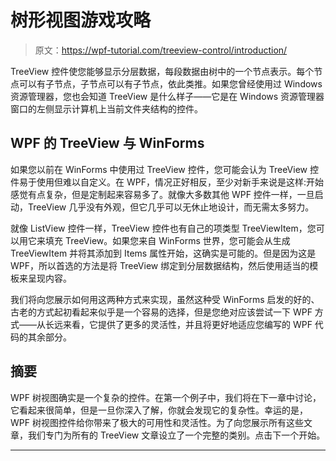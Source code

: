 # 树形视图游戏攻略

> 原文：<https://wpf-tutorial.com/treeview-control/introduction/>

TreeView 控件使您能够显示分层数据，每段数据由树中的一个节点表示。每个节点可以有子节点，子节点可以有子节点，依此类推。如果您曾经使用过 Windows 资源管理器，您也会知道 TreeView 是什么样子——它是在 Windows 资源管理器窗口的左侧显示计算机上当前文件夹结构的控件。

## WPF 的 TreeView 与 WinForms

如果您以前在 WinForms 中使用过 TreeView 控件，您可能会认为 TreeView 控件易于使用但难以自定义。在 WPF，情况正好相反，至少对新手来说是这样:开始感觉有点复杂，但是定制起来容易多了。就像大多数其他 WPF 控件一样，一旦启动，TreeView 几乎没有外观，但它几乎可以无休止地设计，而无需太多努力。

就像 ListView 控件一样，TreeView 控件也有自己的项类型 TreeViewItem，您可以用它来填充 TreeView。如果您来自 WinForms 世界，您可能会从生成 TreeViewItem 并将其添加到 Items 属性开始，这确实是可能的。但是因为这是 WPF，所以首选的方法是将 TreeView 绑定到分层数据结构，然后使用适当的模板来呈现内容。

我们将向您展示如何用这两种方式来实现，虽然这种受 WinForms 启发的好的、古老的方式起初看起来似乎是一个容易的选择，但是您绝对应该尝试一下 WPF 方式——从长远来看，它提供了更多的灵活性，并且将更好地适应您编写的 WPF 代码的其余部分。

## 摘要

<input type="hidden" name="IL_IN_ARTICLE">

WPF 树视图确实是一个复杂的控件。在第一个例子中，我们将在下一章中讨论，它看起来很简单，但是一旦你深入了解，你就会发现它的复杂性。幸运的是，WPF 树视图控件给你带来了极大的可用性和灵活性。为了向您展示所有这些文章，我们专门为所有的 TreeView 文章设立了一个完整的类别。点击下一个开始。

* * *